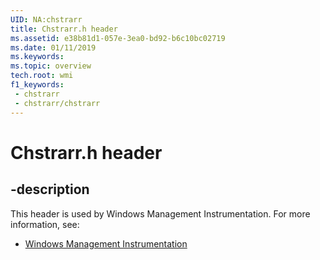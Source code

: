 ```yaml
---
UID: NA:chstrarr
title: Chstrarr.h header
ms.assetid: e38b81d1-057e-3ea0-bd92-b6c10bc02719
ms.date: 01/11/2019
ms.keywords: 
ms.topic: overview
tech.root: wmi
f1_keywords:
 - chstrarr
 - chstrarr/chstrarr
---
```


# Chstrarr.h header


## -description

This header is used by Windows Management Instrumentation. For more information, see:

- [Windows Management Instrumentation](../_wmi/index.md)

